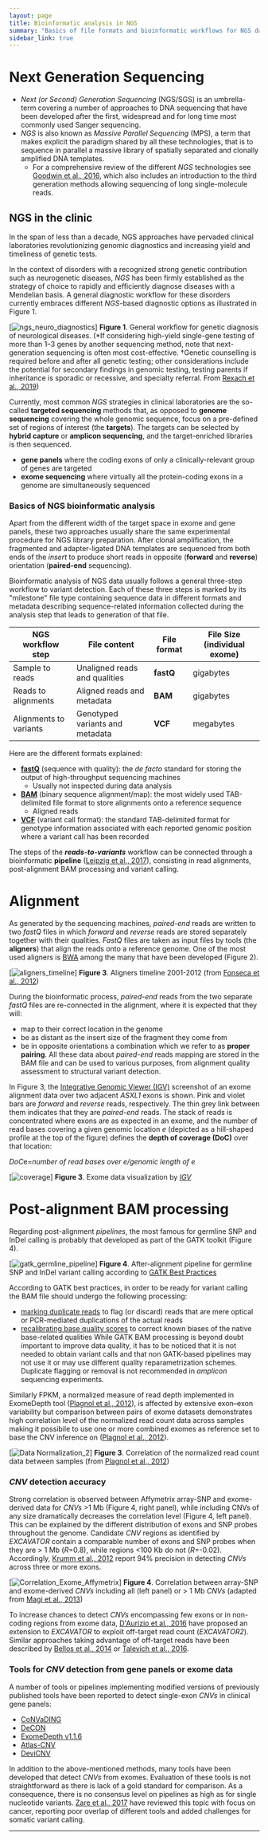 ```yaml
---
layout: page
title: Bioinformatic analysis in NGS
summary: "Basics of file formats and bioinformatic workflows for NGS data analysis"
sidebar_link: true
---
```


# Next Generation Sequencing

- *Next (or Second) Generation Sequencing* (NGS/SGS) is an umbrella-term covering a number of approaches to DNA sequencing that have been developed after the first, widespread and for long time most commonly used Sanger sequencing.
- *NGS* is also known as *Massive Parallel Sequencing* (MPS), a term that makes explicit the paradigm shared by all these technologies, that is to sequence in parallel a massive library of spatially separated and clonally amplified DNA templates. 
    - For a comprehensive review of the different *NGS* technologies see [Goodwin et al., 2016](https://www.nature.com/articles/nrg.2016.49), which also includes an introduction to the third generation methods allowing sequencing of long single-molecule reads.
    
## NGS in the clinic

In the span of less than a decade, NGS approaches have pervaded clinical laboratories revolutionizing genomic diagnostics and increasing yield and timeliness of genetic tests.

In the context of disorders with a recognized strong genetic contribution such as neurogenetic diseases, *NGS* has been firmly established as the strategy of choice to rapidly and efficiently diagnose diseases with a Mendelian basis. A general diagnostic workflow for these disorders currently embraces different *NGS*-based diagnostic options as illustrated in Figure 1.

[![ngs_neuro_diagnostics]({{site.url}}{{site.baseurl}}/images/ngs_neuro_diagnostic.png)]
**Figure 1**. General workflow for genetic diagnosis of neurological diseases. (\*If considering high-yield single-gene testing of more than 1–3 genes by another sequencing method, note that next-generation sequencing is often most cost-effective. †Genetic counselling is required before and after all genetic testing; other considerations include the potential for secondary findings in genomic testing, testing parents if inheritance is sporadic or recessive, and specialty referral. From [Rexach et al., 2019](https://www.thelancet.com/journals/laneur/article/PIIS1474-4422(19)30033-X/fulltext))

Currently, most common *NGS* strategies in clinical laboratories are the so-called **targeted sequencing** methods that, as opposed to **genome sequencing** covering the whole genomic sequence, focus on a pre-defined set of regions of interest (the **targets**). The targets can be selected by **hybrid capture** or **amplicon sequencing**, and the target-enriched libraries is then sequenced.

- **gene panels** where the coding exons of only a clinically-relevant group of genes are targeted
- **exome sequencing** where virtually all the protein-coding exons in a genome are simultaneously sequenced

### Basics of NGS bioinformatic analysis

Apart from the different width of the target space in exome and gene panels, these two approaches usually share the same experimental procedure for NGS library preparation. After clonal amplification, the fragmented and adapter-ligated DNA templates are sequenced from both ends of the *insert* to produce short reads in opposite (**forward** and **reverse**) orientation (**paired-end** sequencing). 

Bioinformatic analysis of NGS data usually follows a general three-step workflow to variant detection. Each of these three steps is marked by its "milestone" file type containing sequence data in different formats and metadata describing sequence-related information collected during the analysis step that leads to generation of that file. 

| NGS workflow step | File content | File format | File Size (individual exome) |
| --- | --- | --- | --- |
| Sample to reads | Unaligned reads and qualities | **fastQ** | gigabytes |
| Reads to alignments | Aligned reads and metadata | **BAM** | gigabytes |
| Alignments to variants | Genotyped variants and metadata | **VCF** | megabytes |

Here are the different formats explained: 

- **[fastQ](https://en.wikipedia.org/wiki/FASTQ_format)** (sequence with quality): the *de facto* standard for storing the output of high-throughput sequencing machines
  - Usually not inspected during data analysis
- **[BAM](https://samtools.github.io/hts-specs/SAMv1.pdf)** (binary sequence alignment/map): the most widely used TAB-delimited file format to store alignments onto a reference sequence
  - Aligned reads
- **[VCF](http://samtools.github.io/hts-specs/VCFv4.3.pdf)** (variant call format): the standard TAB-delimited format for genotype information associated with each reported genomic position where a variant call has been recorded

The steps of the ***reads-to-variants*** workflow can be connected through a bioinformatic **pipeline** ([Leipzig et al., 2017](https://www.ncbi.nlm.nih.gov/pmc/articles/PMC5429012/)), consisting in read alignments, post-alignment BAM processing and variant calling.

# Alignment

As generated by the sequencing machines, *paired-end* reads are written to two *fastQ* files in which *forward* and *reverse* reads are stored separately together with their qualities. *FastQ* files are taken as input files by tools (the **aligners**) that align the reads onto a reference genome. One of the most used aligners is [BWA](http://bio-bwa.sourceforge.net/) among the many that have been developed (Figure 2).

[![aligners_timeline]({{site.url}}{{site.baseurl}}/images/aligners_timeline.png)]
**Figure 3**. Aligners timeline 2001-2012 (from [Fonseca et al., 2012](https://academic.oup.com/bioinformatics/article/28/24/3169/245777))

During the bioinformatic process, *paired-end* reads from the two separate *fastQ* files are re-connected in the alignment, where it is expected that they will:
- map to their correct location in the genome
- be as distant as the insert size of the fragment they come from
- be in opposite orientations
a combination which we refer to as **proper pairing**. All these data about *paired-end* reads mapping are stored in the BAM file and can be used to various purposes, from alignment quality assessment to structural variant detection.

In Figure 3, the [Integrative Genomic Viewer (IGV)](http://software.broadinstitute.org/software/igv/) screenshot of an exome alignment data over two adjacent *ASXL1* exons is shown. Pink and violet bars are *forward* and *reverse* reads, respectively. The thin grey link between them indicates that they are *paired-end* reads. The stack of reads is concentrated where exons are as expected in an exome, and the number of read bases covering a given genomic location *e* (depicted as a hill-shaped profile at the top of the figure) defines the **depth of coverage (DoC)** over that location:

*DoC*e=*number of read bases over e/genomic length of e*

[![coverage]({{site.url}}{{site.baseurl}}/images/coverage.png)]
**Figure 3**. Exome data visualization by [*IGV*](http://software.broadinstitute.org/software/igv/)

# Post-alignment BAM processing

Regarding post-alignment *pipelines*, the most famous for germline SNP and InDel calling is probably that developed as part of the GATK toolkit (Figure 4).

[![gatk_germline_pipeline]({{site.url}}{{site.baseurl}}/images/gatk_germline_snps_indels.png)]
**Figure 4**. After-alignment pipeline for germline SNP and InDel variant calling according to [GATK Best Practices](https://software.broadinstitute.org/gatk/best-practices/workflow?id=11145)

According to GATK best practices, in order to be ready for variant calling the BAM file should undergo the following processing:
- [marking duplicate reads](https://software.broadinstitute.org/gatk/documentation/tooldocs/4.0.4.0/picard_sam_markduplicates_MarkDuplicates.php) to flag (or discard) reads that are mere optical or PCR-mediated duplications of the actual reads
- [recalibrating base quality scores](https://software.broadinstitute.org/gatk/documentation/article?id=11081) to correct known biases of the native base-related qualities
While GATK BAM processing is beyond doubt important to improve data quality, it has to be noticed that it is not needed to obtain variant calls and that non GATK-based pipelines may not use it or may use different quality reparametrization schemes. Duplicate flagging or removal is not recommended in *amplicon* sequencing experiments.




Similarly FPKM, a normalized measure of read depth implemented in ExomeDepth tool ([Plagnol et al., 2012](https://doi.org/10.1093/bioinformatics/bts526)), is affected by extensive exon–exon variability but comparison between pairs of exome datasets demonstrates high correlation level of the normalized read count data across samples making it possibile to use one or more combined exomes as reference set to base the CNV inference on ([Plagnol et al., 2012](https://doi.org/10.1093/bioinformatics/bts526)).

[![Data Normalization_2]({{site.url}}{{site.baseurl}}/images/normalization_FPKM.png)]
**Figure 3**. Correlation of the normalized read count data between samples (from [Plagnol et al., 2012](https://doi.org/10.1093/bioinformatics/bts526))

### *CNV* detection accuracy

Strong correlation is observed between Affymetrix array-SNP and exome-derived data for *CNVs* >1 Mb (Figure 4, right panel), while including CNVs of any size dramatically decreases the correlation level (Figure 4, left panel). This can be explained by the different distribution of exons and SNP probes throughout the genome. Candidate *CNV* regions as identified by *EXCAVATOR* contain a comparable number of exons and SNP probes when they are > 1 Mb (*R*=0.8), while regions <100 Kb do not (*R*=-0.02). Accordingly, [Krumm et al., 2012](https://genome.cshlp.org/content/22/8/1525.full) report 94% precision in detecting *CNVs* across three or more exons.

[![Correlation_Exome_Affymetrix]({{site.url}}{{site.baseurl}}/images/corr_exome_affymetrix.png)]
**Figure 4**. Correlation between array-SNP and exome-derived *CNVs* including all (left panel) or > 1 Mb *CNVs* (adapted from [Magi et al., 2013](http://genomebiology.com/2013/14/10/R120))

To increase chances to detect *CNVs* encompassing few exons or in non-coding regions from exome data, [D'Aurizio et al., 2016](https://academic.oup.com/nar/article/44/20/e154/2607979) have proposed an extension to *EXCAVATOR* to exploit off-target read count (*EXCAVATOR2*). Similar approaches taking advantage of off-target reads have been described by [Bellos et al., 2014](https://www.ncbi.nlm.nih.gov/pmc/articles/PMC4147927/) or [Talevich et al., 2016](https://journals.plos.org/ploscompbiol/article?id=10.1371/journal.pcbi.1004873).

### Tools for *CNV* detection from gene panels or exome data

A number of tools or pipelines implementing modified versions of previously published tools have been reported to detect single-exon *CNVs* in clinical gene panels:
- [CoNVaDING](https://onlinelibrary.wiley.com/doi/full/10.1002/humu.22969)
- [DeCON](https://wellcomeopenresearch.org/articles/1-20/v1)
- [ExomeDepth v1.1.6](https://www.nature.com/articles/ejhg201742)
- [Atlas-CNV](https://www.nature.com/articles/s41436-019-0475-4)
- [DeviCNV](https://www.ncbi.nlm.nih.gov/pmc/articles/PMC6192323/)

In addition to the above-mentioned methods, many tools have been developed that detect *CNVs* from exomes. Evaluation of these tools is not straightforward as there is lack of a gold standard for comparison. As a consequence, there is no consensus level on pipelines as high as for single nucleotide variants. [Zare et al., 2017](https://www.ncbi.nlm.nih.gov/pmc/articles/PMC5452530/pdf/12859_2017_Article_1705.pdf) have reviewed this topic with focus on cancer, reporting poor overlap of different tools and added challenges for somatic variant calling.

---
